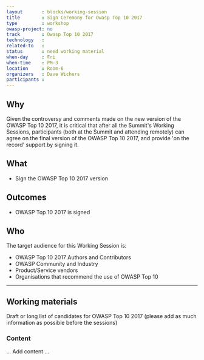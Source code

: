 ```yaml
---
layout       : blocks/working-session
title        : Sign Ceremony for Owasp Top 10 2017
type         : workshop
owasp-project: no
track        : Owasp Top 10 2017
technology   :
related-to   :
status       : need working material
when-day     : Fri
when-time    : PM-3
location     : Room-6
organizers   : Dave Wichers
participants :
---
```


## Why

Given the controversy and comments made on the new version of the OWASP Top 10 2017, it is critical that after all the
Summit's Working Sessions, participants (both at the Summit and attending remotely) can agree on the final version of the OWASP Top 10 2017, and provide 'on the record' support by signing it.

## What

 - Sign the OWASP Top 10 2017 version
 
## Outcomes

- OWASP Top 10 2017 is signed

## Who

The target audience for this Working Session is:

 - OWASP Top 10 2017 Authors and Contributors
 - OWASP Community and Industry
 - Product/Service vendors
 - Organisations that recommend the use of OWASP Top 10

--- 

## Working materials

Draft or long list of candidates for OWASP Top 10 2017 (please add as much information as possible before the sessions)

### Content

... Add content ...
